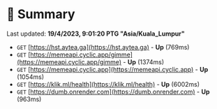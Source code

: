 # 📖 Summary
Last updated: **19/4/2023, 9:01:20 PTG "Asia/Kuala_Lumpur"**

- `GET` [https://hst.aytea.ga](https://hst.aytea.ga) - **Up** (769ms)
- `GET` [https://memeapi.cyclic.app/gimme](https://memeapi.cyclic.app/gimme) - **Up** (1374ms)
- `GET` [https://memeapi.cyclic.app](https://memeapi.cyclic.app) - **Up** (1054ms)
- `GET` [https://klik.ml/health](https://klik.ml/health) - **Up** (6002ms)
- `GET` [https://dumb.onrender.com](https://dumb.onrender.com) - **Up** (963ms)

